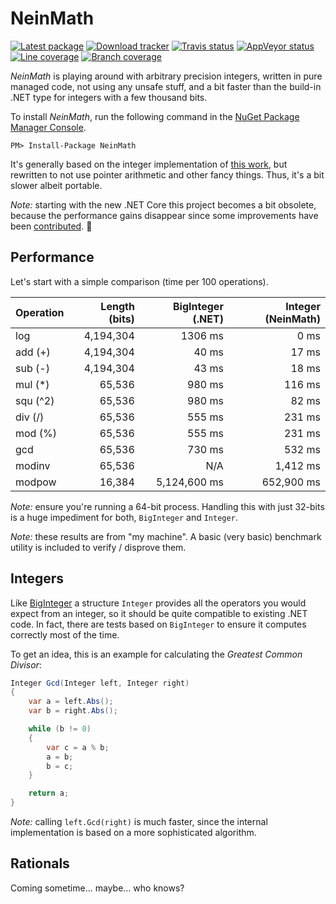 ﻿NeinMath
========

[![Latest package](https://img.shields.io/nuget/v/NeinMath.svg)](https://www.nuget.org/packages/NeinMath)
[![Download tracker](https://img.shields.io/nuget/dt/NeinMath.svg)](https://www.nuget.org/packages/NeinMath)
[![Travis status](https://travis-ci.org/axelheer/nein-math.svg?branch=master)](https://travis-ci.org/axelheer/nein-math)
[![AppVeyor status](https://ci.appveyor.com/api/projects/status/github/axelheer/nein-math?branch=master&svg=true)](https://ci.appveyor.com/project/axelheer/nein-math/branch/master)
[![Line coverage](https://axelheer.blob.core.windows.net/github/nein-math/report/badge_linecoverage.svg)](https://axelheer.blob.core.windows.net/github/nein-math/report/index.htm)
[![Branch coverage](https://axelheer.blob.core.windows.net/github/nein-math/report/badge_branchcoverage.svg)](https://axelheer.blob.core.windows.net/github/nein-math/report/index.htm)

*NeinMath* is playing around with arbitrary precision integers, written in pure managed code, not using any unsafe stuff, and a bit faster than the build-in .NET type for integers with a few thousand bits.

To install *NeinMath*, run the following command in the [NuGet Package Manager Console](http://docs.nuget.org/docs/start-here/using-the-package-manager-console).

    PM> Install-Package NeinMath

It's generally based on the integer implementation of [this work][0], but rewritten to not use pointer arithmetic and other fancy things. Thus, it's a bit slower albeit portable.

*Note:* starting with the new .NET Core this project becomes a bit obsolete, because the performance gains disappear since some improvements have been [contributed][2]. :tada:

Performance
-----------

Let's start with a simple comparison (time per 100 operations).

| Operation | Length (bits) | BigInteger (.NET) | Integer (NeinMath) |
|:----------|--------------:|------------------:|-------------------:|
| log       |     4,194,304 |           1306 ms |               0 ms |
| add (+)   |     4,194,304 |             40 ms |              17 ms |
| sub (-)   |     4,194,304 |             43 ms |              18 ms |
| mul (*)   |        65,536 |            980 ms |             116 ms |
| squ (^2)  |        65,536 |            980 ms |              82 ms |
| div (/)   |        65,536 |            555 ms |             231 ms |
| mod (%)   |        65,536 |            555 ms |             231 ms |
| gcd       |        65,536 |            730 ms |             532 ms |
| modinv    |        65,536 |               N/A |           1,412 ms |
| modpow    |        16,384 |      5,124,600 ms |         652,900 ms |

*Note:* ensure you're running a 64-bit process. Handling this with just 32-bits is a huge impediment for both, `BigInteger` and `Integer`.

*Note:* these results are from "my machine". A basic (very basic) benchmark utility is included to verify / disprove them.


Integers
--------

Like [BigInteger][1] a structure `Integer` provides all the operators you would expect from an integer, so it should be quite compatible to existing .NET code. In fact, there are tests based on `BigInteger` to ensure it computes correctly most of the time.

To get an idea, this is an example for calculating the *Greatest Common Divisor*:

```csharp
Integer Gcd(Integer left, Integer right)
{
    var a = left.Abs();
    var b = right.Abs();

    while (b != 0)
    {
        var c = a % b;
        a = b;
        b = c;
    }

    return a;
}
```

*Note:* calling `left.Gcd(right)` is much faster, since the internal implementation is based on a more sophisticated algorithm.

Rationals
---------

Coming sometime... maybe... who knows?


[0]: http://axel.heer.eu/2011/02/05/big-integer-arithmetik/
[1]: http://msdn.microsoft.com/library/system.numerics.biginteger
[2]: http://github.com/dotnet/corefx/issues/1307
